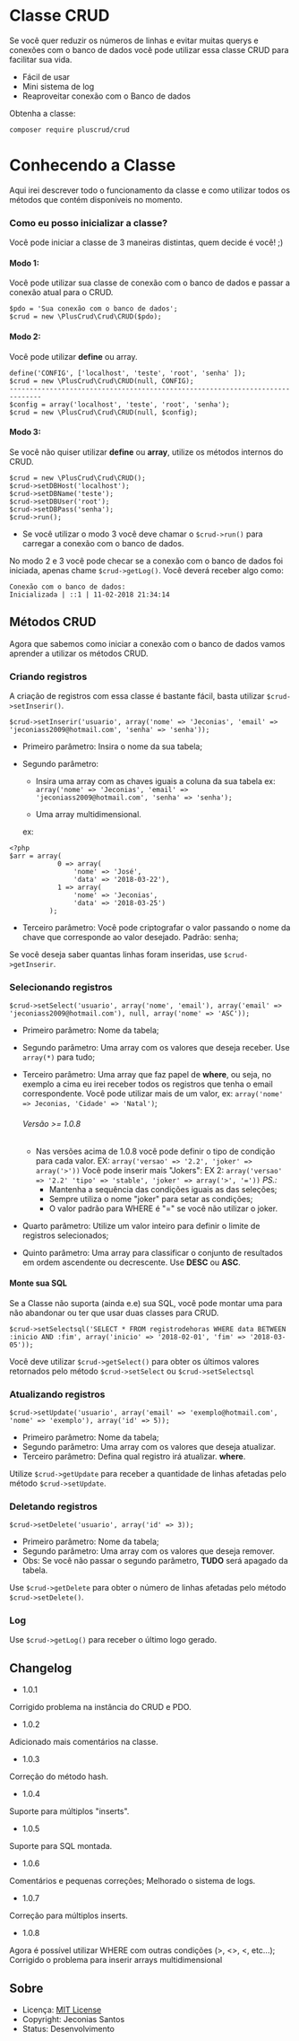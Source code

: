 # Classe CRUD

Se você quer reduzir os números de linhas e evitar muitas querys e conexões com o banco de dados você pode utilizar essa classe CRUD para facilitar sua vida.

   - Fácil de usar
   - Mini sistema de log
   - Reaproveitar conexão com o Banco de dados

Obtenha a classe:

    composer require pluscrud/crud

# Conhecendo a Classe
Aqui irei descrever todo o funcionamento da classe e como utilizar todos os métodos que contém disponíveis no momento.

### Como eu posso inicializar a classe?
Você pode iniciar a classe de 3 maneiras distintas, quem decide é você! ;)

#### Modo 1:
Você pode utilizar sua classe de conexão com o banco de dados e passar a conexão atual para o CRUD.

    $pdo = 'Sua conexão com o banco de dados';
    $crud = new \PlusCrud\Crud\CRUD($pdo);

#### Modo 2:
Você pode utilizar **define** ou array.

    define('CONFIG', ['localhost', 'teste', 'root', 'senha' ]);
    $crud = new \PlusCrud\Crud\CRUD(null, CONFIG);
    ------------------------------------------------------------------------------
    $config = array('localhost', 'teste', 'root', 'senha');
    $crud = new \PlusCrud\Crud\CRUD(null, $config);

#### Modo 3:
Se você não quiser utilizar **define** ou **array**, utilize os métodos internos do CRUD.  

    $crud = new \PlusCrud\Crud\CRUD();
    $crud->setDBHost('localhost');
    $crud->setDBName('teste');
    $crud->setDBUser('root');
    $crud->setDBPass('senha');
    $crud->run();

- Se você utilizar o modo 3 você deve chamar o `$crud->run()` para carregar a conexão com o banco de dados.

No modo 2 e 3 você pode checar se a conexão com o banco de dados foi iniciada, apenas chame `$crud->getLog()`. Você deverá receber algo como:

    Conexão com o banco de dados:
    Inicializada | ::1 | 11-02-2018 21:34:14

## Métodos CRUD
Agora que sabemos como iniciar a conexão com o banco de dados vamos aprender a utilizar os métodos CRUD.

### Criando registros
A criação de registros com essa classe é bastante fácil, basta utilizar `$crud->setInserir()`.

    $crud->setInserir('usuario', array('nome' => 'Jeconias', 'email' => 'jeconiass2009@hotmail.com', 'senha' => 'senha'));

- Primeiro parâmetro: Insira o nome da sua tabela;
- Segundo parâmetro:
    - Insira uma array com as chaves iguais a coluna da sua tabela
        ex:
`array('nome' => 'Jeconias', 'email' => 'jeconiass2009@hotmail.com', 'senha' => 'senha');`

    - Uma array multidimensional.

    ex:
```
<?php
$arr = array(
            0 => array(
                'nome' => 'José',
                'data' => '2018-03-22'),
            1 => array(
                'nome' => 'Jeconias',
                'data' => '2018-03-25')
          );
```

- Terceiro parâmetro: Você pode criptografar o valor passando o nome da chave que corresponde ao valor desejado. Padrão: senha;

Se você deseja saber quantas linhas foram inseridas, use `$crud->getInserir`.

### Selecionando registros

    $crud->setSelect('usuario', array('nome', 'email'), array('email' => 'jeconiass2009@hotmail.com'), null, array('nome' => 'ASC'));

- Primeiro parâmetro: Nome da tabela;
- Segundo parâmetro: Uma array com os valores que deseja receber. Use `array(*)` para tudo;
- Terceiro parâmetro: Uma array que faz papel de **where**, ou seja, no exemplo a cima eu irei receber todos os registros que tenha o email correspondente. Você pode utilizar mais de um valor, ex: `array('nome' => Jeconias, 'Cidade' => 'Natal')`;

    ###### Versão >= 1.0.8

    - Nas versões acima de 1.0.8 você pode definir o tipo de condição para cada valor.
    EX: `array('versao' => '2.2', 'joker' => array('>'))`
    Você pode inserir mais "Jokers":
    EX 2: `array('versao' => '2.2' 'tipo' => 'stable', 'joker' => array('>', '='))`
    *PS.:*
        - Mantenha a sequência das condições iguais as das seleções;
        - Sempre utiliza o nome "joker" para setar as condições;
        - O valor padrão para WHERE é "=" se você não utilizar o joker.

- Quarto parâmetro: Utilize um valor inteiro para definir o limite de registros selecionados;
- Quinto parâmetro: Uma array para classificar o conjunto de resultados em ordem ascendente ou decrescente. Use **DESC** ou **ASC**.

#### Monte sua SQL

Se a Classe não suporta (ainda e.e) sua SQL, você pode montar uma para não abandonar ou ter que usar duas classes para CRUD.

    $crud->setSelectsql('SELECT * FROM registrodehoras WHERE data BETWEEN :inicio AND :fim', array('inicio' => '2018-02-01', 'fim' => '2018-03-05'));

Você deve utilizar `$crud->getSelect()` para obter os últimos valores retornados pelo método `$crud->setSelect` ou `$crud->setSelectsql`

### Atualizando registros

    $crud->setUpdate('usuario', array('email' => 'exemplo@hotmail.com', 'nome' => 'exemplo'), array('id' => 5));

- Primeiro parâmetro: Nome da tabela;
- Segundo parâmetro: Uma array com os valores que deseja atualizar.
- Terceiro parâmetro: Defina qual registro irá atualizar. **where**.

Utilize `$crud->getUpdate` para receber a quantidade de linhas afetadas pelo método `$crud->setUpdate`.

### Deletando registros

    $crud->setDelete('usuario', array('id' => 3));

- Primeiro parâmetro: Nome da tabela;
- Segundo parâmetro: Uma array com os valores que deseja remover.
- Obs: Se você não passar o segundo parâmetro, **TUDO** será apagado da tabela.

Use `$crud->getDelete` para obter o número de linhas afetadas pelo método `$crud->setDelete()`.

### Log

Use `$crud->getLog()` para receber o último logo gerado.

## Changelog

- 1.0.1

Corrigido problema na instância do CRUD e PDO.

- 1.0.2

Adicionado mais comentários na classe.

- 1.0.3

Correção do método hash.

- 1.0.4

Suporte para múltiplos "inserts".

- 1.0.5

Suporte para SQL montada.

- 1.0.6

Comentários e pequenas correções;
Melhorado o sistema de logs.

- 1.0.7

Correção para múltiplos inserts.

- 1.0.8

Agora é possível utilizar WHERE com outras condições (>, <>, <, etc...);
Corrigido o problema para inserir arrays multidimensional


## Sobre
- Licença: [MIT License](https://opensource.org/licenses/MIT)
- Copyright: Jeconias Santos
- Status: Desenvolvimento
